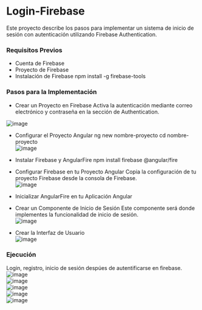 # Login-Firebase
Este proyecto describe los pasos para implementar un sistema de inicio de sesión con autenticación utilizando Firebase Authentication.

### Requisitos Previos
* Cuenta de Firebase
* Proyecto de Firebase
* Instalación de Firebase
npm install -g firebase-tools
### Pasos para la Implementación
* Crear un Proyecto en Firebase
Activa la autenticación mediante correo electrónico y contraseña en la sección de Authentication.<br>

![image](https://github.com/Alejandro-Moreira/Login-Firebase/assets/117743484/42549200-90f8-4ab7-a346-112b1aa6af19)

* Configurar el Proyecto Angular
ng new nombre-proyecto
cd nombre-proyecto<br>
![image](https://github.com/Alejandro-Moreira/Login-Firebase/assets/117743484/9dabec88-0fff-4a9d-81a7-117c7ca429d0)

* Instalar Firebase y AngularFire
npm install firebase @angular/fire

* Configurar Firebase en tu Proyecto Angular
Copia la configuración de tu proyecto Firebase desde la consola de Firebase.<br>
![image](https://github.com/Alejandro-Moreira/Login-Firebase/assets/117743484/14277405-d652-4b11-b40e-ee6f575fc46f)

* Inicializar AngularFire en tu Aplicación Angular
* Crear un Componente de Inicio de Sesión
Este componente será donde implementes la funcionalidad de inicio de sesión.<br>
![image](https://github.com/Alejandro-Moreira/Login-Firebase/assets/117743484/f30affaa-01c1-4c75-a48f-6416942bb5e1)

* Crear la Interfaz de Usuario<br>
![image](https://github.com/Alejandro-Moreira/Login-Firebase/assets/117743484/1899f106-7c99-4103-87bf-123a021a70f0)
### Ejecución
Login, registro, inicio de sesión despúes de autentificarse en firebase.<br>
![image](https://github.com/Alejandro-Moreira/Login-Firebase/assets/117743484/6c243d95-bfce-404c-ab87-8d25a566344d)
<br>
![image](https://github.com/Alejandro-Moreira/Login-Firebase/assets/117743484/39ce1cb8-32cb-4df3-bcc8-39d772d2d836)
<br>
![image](https://github.com/Alejandro-Moreira/Login-Firebase/assets/117743484/8d7b2361-d6ca-4b39-b4b8-eabc29461f77)
<br>
![image](https://github.com/Alejandro-Moreira/Login-Firebase/assets/117743484/1a21e6a4-f44c-4066-bd06-d3a8cec2e975)
<br>
![image](https://github.com/Alejandro-Moreira/Login-Firebase/assets/117743484/cdeee762-140d-44c1-99f1-3b680440fe74)
<br>
